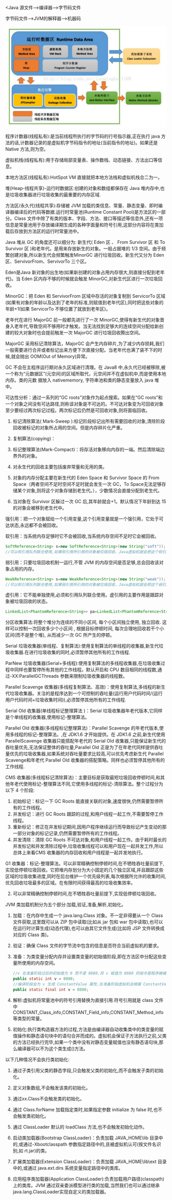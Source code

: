 <Java 源文件—->编译器—->字节码文件

字节码文件—->JVM的解释器—->机器码

![](../img/1566372915(1).png)

程序计数器(线程私有):是当前线程所执行的字节码的行号指示器,正在执行 java 方法的话,计数器记录的是虚拟机字节码指令的地址(当前指令的地址)。如果还是 Native 方法,则为空。

虚拟机栈(线程私有):用于存储局部变量表、操作数栈、动态链接、方法出口等信息。

本地方法区(线程私有):HotSpot VM 直接就把本地方法栈和虚拟机栈合二为一。

堆(Heap-线程共享)-运行时数据区:创建的对象和数组都保存在 Java 堆内存中,也是垃圾收集器进行垃圾收集的最重要的内存区域.

方法区/永久代(线程共享):存储被 JVM 加载的类信息、常量、静态变量、即时编译器编译后的代码等数据.运行时常量池(Runtime Constant Pool)是方法区的一部分。Class 文件中除了有类的版本、字段、方法、接口等描述等信息外,还有一项信息是常量池用于存放编译期生成的各种字面量和符号引用,这部分内容将在类加载后存放到方法区的运行时常量池中。

Java 堆从 GC 的角度还可以细分为: 新生代( Eden 区 、 From Survivor 区 和 To Survivor 区 )和老年代。是用来存放新生的对象。一般占据堆的 1/3 空间。由于频繁创建对象,所以新生代会频繁触发MinorGC 进行垃圾回收。新生代又分为 Eden 区、ServivorFrom、ServivorTo 三个区。

Eden是Java 新对象的出生地(如果新创建的对象占用内存很大,则直接分配到老年代)。当 Eden 区内存不够的时候就会触发 MinorGC,对新生代区进行一次垃圾回收。

MinorGC：把 Eden 和 ServivorFrom 区域中存活的对象复制到 ServicorTo 区域(如果有对象的年龄以及达到了老年的标准,则赋值到老年代区),同时把这些对象的年龄+1(如果 ServicorTo 不够位置了就放到老年区)。

老年代在进行 MajorGC 前一般都先进行了一次 MinorGC,使得有新生代的对象晋身入老年代,导致空间不够用时才触发。当无法找到足够大的连续空间分配给新创建的较大对象时也会提前触发一次 MajorGC 进行垃圾回收腾出空间。

MajorGC 采用标记清除算法，MajorGC 会产生内存碎片,为了减少内存损耗,我们一般需要进行合并或者标记出来方便下次直接分配。当老年代也满了装不下的时候,就会抛出 OOM(Out of Memory)异常。

GC 不会在主程序运行期对永久区域进行清理。在 Java8 中,永久代已经被移除,被一个称为“元数据区”(元空间)的区域所取代，元空间并不在虚拟机中,而是使用本地内存。类的元数 据放入 nativememory, 字符串池和类的静态变量放入 java 堆中。

可达性分析：通过一系列的“GC roots”对象作为起点搜索。如果在“GC roots”和一个对象之间没有可达路径,则称该对象是不可达的。不可达对象变为可回收对象至少要经过两次标记过程。两次标记后仍然是可回收对象,则将面临回收。

1. 标记清除算法( Mark-Sweep ):标记阶段标记出所有需要回收的对象,清除阶段回收被标记的对象所占用的空间。但是内存碎片化严重。
2. 复制算法(copying)：
3. 标记整理算法(Mark-Compact)：将存活对象移向内存的一端。然后清除端边界外的对象。

1. 对永生代的回收主要包括废弃常量和无用的类。
2. 对象的内存分配主要在新生代的 Eden Space 和 Survivor Space 的 From Space（两者空间不足时空间不足时就会发生一次 GC，To Space无法足够存储某个对象,则将这个对象存储到老生代。），少数情况会直接分配到老生代。
3. 当对象在 Survivor 区躲过一次 GC 后,其年龄就会+1。默认情况下年龄到达 15 的对象会被移到老生代中。

强引用：把一个对象赋给一个引用变量,这个引用变量就是一个强引用，它处于可达状态,永远都不会被回收。

软引用：当系统内存足够时它不会被回收,当系统内存空间不足时它会被回收。

```java
SoftReference<String> s=new SoftReference<String>(new String("soft"));
//可以和引用队列联合使用,如果软引用所引用的对象被垃圾回收，Java虚拟机就会把这个软引用加入到与之关联的引用队列中。
```

弱引用：只要垃圾回收机制一运行,不管 JVM 的内存空间是否足够,总会回收该对象占用的内存。

```java
WeakReference<String> s=new WeakReference<String>(new String("weak"));
//可以和引用队列联合使用,如果弱引用所引用的对象被垃圾回收，Java虚拟机就会把这个弱引用加入到与之关联的引用队列中。
```

虚引用：它不能单独使用,必须和引用队列联合使用。虚引用的主要作用是跟踪对象被垃圾回收的状态。

```java
LinkedList<PhantomReference<String>> pa=LinkedList<PhantomReference<String>>(new String("phantom"),new ReferenceQueue);
```

分区收集算法:将整个堆分为连续的不同小区间, 每个小区间独立使用, 独立回收. 这样可以控制一次回收多少个小区间 , 根据目标停顿时间, 每次合理地回收若干个小区间(而不是整个堆), 从而减少一次 GC 所产生的停顿。

Serial 垃圾收集器(单线程、复制算法):使用复制算法的单线程的收集器,新生代垃圾收集器.在进行垃圾收集的同时,必须暂停其他所有的工作线程.

ParNew 垃圾收集器(Serial+多线程):使用复制算法的多线程收集器,在垃圾收集过程中同样也要暂停所有其他的工作线程。默认开启和 CPU 数目相同的线程数,通过-XX:ParallelGCThreads 参数来限制垃圾收集器的线程数。

Parallel Scavenge 收集器(多线程复制算法、高效)：使用复制算法,多线程的新生代垃圾收集器。关注的是程序达到一个可控制的吞吐量(运行用户代码时间/(运行用户代码时间+垃圾收集时间)),必须暂停其他所有的工作线程.

Serial Old 收集器(单线程标记整理算法 )：Serial 垃圾收集器年老代版本,它同样是个单线程的收集器,使用标记-整理算法。

Parallel Old 收集器(多线程标记整理算法)：Parallel Scavenge 的年老代版本,使用多线程的标记-整理算法。,在 JDK1.6
才开始提供。在 JDK1.6 之前,新生代使用 ParallelScavenge 收集器只能搭配年老代的 Serial Old 收集器,只能保证新生代的吞吐量优先,无法保证整体的吞吐量,Parallel Old 正是为了在年老代同样提供吞吐量优先的垃圾收集器,如果系统对吞吐量要求比较高,可以优先考虑新生代 Parallel Scavenge和年老代 Parallel Old 收集器的搭配策略。同样也必须暂停其他所有的工作线程.

CMS 收集器(多线程标记清除算法)：主要目标是获取最短垃圾回收停顿时间,和其他年老代使用标记-整理算法不同,它使用多线程的标记-清除算法。整个过程分为以下 4 个阶段:

1. 初始标记：标记一下 GC Roots 能直接关联的对象,速度很快,仍然需要暂停所有的工作线程。
2. 并发标记：进行 GC Roots 跟踪的过程,和用户线程一起工作,不需要暂停工作线程。
3. 重新标记：修正在并发标记期间,因用户程序继续运行而导致标记产生变动的那一部分对象的标记记录,仍然需要暂停所有的工作线程。
4. 并发清除：清除 GC Roots 不可达对象,和用户线程一起工作。由于耗时最长的并发标记和并发清除过程中,垃圾收集线程可以和用户现在一起并发工作,所以总体上来看CMS 收集器的内存回收和用户线程是一起并发地执行。

G1 收集器：标记-整理算法。可以非常精确控制停顿时间,在不牺牲吞吐量前提下,实现低停顿垃圾回收。它把堆内存划分为大小固定的几个独立区域,并且跟踪这些区域的垃圾收集进度,同时在后台维护一个优先级列表,每次根据所允许的收集时间,优先回收垃圾最多的区域。在有限时间获得最高的垃圾收集效率。

2. 可以非常精确控制停顿时间,在不牺牲吞吐量前提下,实现低停顿垃圾回收。

JVM 类加载机制分为五个部分:加载,验证,准备,解析,初始化。

1. 加载：在内存中生成一个 java.lang.Class 对象。不一定非得要从一个 Class 文件获取,这里既可以从 ZIP 包中读取(比如从 jar 包和 war 包中读取),也可以在运行时计算生成(动态代理),也可以由其它文件生成(比如将 JSP 文件转换成对应的 Class 类)。

2. 验证：确保 Class 文件的字节流中包含的信息是否符合当前虚拟机的要求。

3. 准备：为类变量分配内存并设置类变量的初始值阶段,即在方法区中分配这些变量所使用的内存空间。

   ```java
   //v 在准备阶段过后的初始值为 0 而不是 8080,将 v 赋值为 8080 的指令是程序被编译后,存放于类构造器<client>方法之中。
   public static int v = 8080;
   //编译阶段会为 v 生成 ConstantValue 属性,在准备阶段虚拟机会根据 ConstantValue 属性将 v赋值为 8080.
   public static final int v = 8080;
   ```

   

4. 解析:虚拟机将常量池中的符号引用替换为直接引用.符号引用就是 class 文件中CONSTANT_Class_info,CONSTANT_Field_info,CONSTANT_Method_info等类型的常量。

5. 初始化:执行类构造器<client>方法的过程,<client>方法是由编译器自动收集类中的类变量的赋值操作和静态语句块中的语句合并而成的。虚拟机会保证子<client>方法执行之前,父类的<client>方法已经执行完毕,如果一个类中没有对静态变量赋值也没有静态语句块,那么编译器可以不为这个类生成<client>()方法。

以下几种情况不会执行类初始化:

1. 通过子类引用父类的静态字段,只会触发父类的初始化,而不会触发子类的初始化。
2. 定义对象数组,不会触发该类的初始化。
3. 通过xx.Class不会触发类的初始化。
4. 通过 Class.forName 加载指定类时,如果指定参数 initialize 为 false 时,也不会触发类初始化。
5. 通过 ClassLoader 默认的 loadClass 方法,也不会触发初始化动作。

1. 启动类加载器(Bootstrap ClassLoader)：负责加载 JAVA_HOME\lib 目录中的,或通过-Xbootclasspath 参数指定路径中的,且被虚拟机认可(按文件名识别,如 rt.jar)的类。
2. 扩展类加载器(Extension ClassLoader)：负责加载 JAVA_HOME\lib\ext 目录中的,或通过 java.ext.dirs 系统变量指定路径中的类库。
3. 应用程序类加载器(Application ClassLoader):负责加载用户路径(classpath)上的类库。JVM 通过双亲委派模型进行类的加载,当然我们也可以通过继承 java.lang.ClassLoader实现自定义的类加载器。

